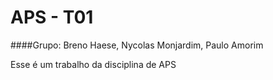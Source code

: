# APS - T01

####Grupo: Breno Haese, Nycolas Monjardim, Paulo Amorim

Esse é um trabalho da disciplina de APS